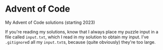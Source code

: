 # Advent of Code

My Advent of Code solutions (starting 2023)

If you're reading my solutions, know that I always place my puzzle input in a file called `input.txt`, which I read in my solution to obtain my input. I've `.gitignore`d all my `input.txt`s, because (quite obviously) they're too large.
